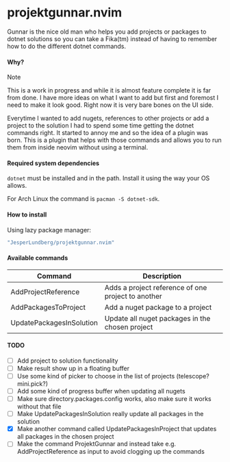 # projektgunnar.nvim

Gunnar is the nice old man who helps you add projects or packages to dotnet solutions so you can take a Fika(tm) instead of having to remember how to do the different dotnet commands.

#### Why?

> [!NOTE]
> This is a work in progress and while it is almost feature complete it is far from done. I have more ideas on what I want to add but first and foremost I need to make it look good. Right now it is very bare bones on the UI side.

Everytime I wanted to add nugets, references to other projects or add a project to the solution I had to spend some time getting the dotnet commands right. It started to annoy me and so the idea of a plugin was born. This is a plugin that helps with those commands and allows you to run them from inside neovim without using a terminal.

#### Required system dependencies

`dotnet` must be installed and in the path.
Install it using the way your OS allows.

For Arch Linux the command is `pacman -S dotnet-sdk`.

#### How to install

Using lazy package manager:

```lua
"JesperLundberg/projektgunnar.nvim"
```

#### Available commands

| Command                  | Description                                        |
| ------------------------ | -------------------------------------------------- |
| AddProjectReference      | Adds a project reference of one project to another |
| AddPackagesToProject     | Add a nuget package to a project                   |
| UpdatePackagesInSolution | Update all nuget packages in the chosen project    |

#### TODO

- [ ] Add project to solution functionality
- [ ] Make result show up in a floating buffer
- [ ] Use some kind of picker to choose in the list of projects (telescope? mini.pick?)
- [ ] Add some kind of progress buffer when updating all nugets
- [ ] Make sure directory.packages.config works, also make sure it works without that file
- [ ] Make UpdatePackagesInSolution really update all packages in the solution
- [x] Make another command called UpdatePackagesInProject that updates all packages in the chosen project
- [ ] Make the command ProjektGunnar and instead take e.g. AddProjectReference as input to avoid clogging up the commands
